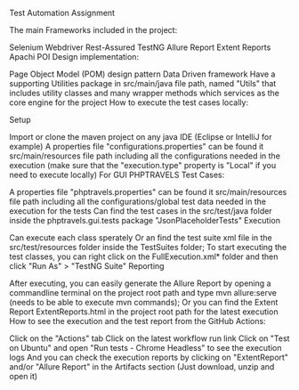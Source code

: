 Test Automation Assignment

The main Frameworks included in the project:

Selenium Webdriver
Rest-Assured
TestNG
Allure Report
Extent Reports
Apachi POI
Design implementation:

Page Object Model (POM) design pattern
Data Driven framework
Have a supporting Utilities package in src/main/java file path, named "Utils" that includes utility classes and many wrapper methods which services as the core engine for the project
How to execute the test cases locally:

Setup

Import or clone the maven project on any java IDE (Eclipse or IntelliJ for example)
A properties file "configurations.properties" can be found it src/main/resources file path including all the configurations needed in the execution (make sure that the "execution.type" property is "Local" if you need to execute locally)
For GUI PHPTRAVELS Test Cases:

A properties file "phptravels.properties" can be found it src/main/resources file path including all the configurations/global test data needed in the execution for the tests
Can find the test cases in the src/test/java folder inside the phptravels.gui.tests package "JsonPlaceholderTests"
Execution

Can execute each class sperately
Or an find the test suite xml file in the src/test/resources folder inside the TestSuites folder; To start executing the test classes, you can right click on the FullExecution.xml* folder and then click "Run As" > "TestNG Suite"
Reporting

After executing, you can easily generate the Allure Report by opening a commandline terminal on the project root path and type mvn allure:serve (needs to be able to execute mvn commands); Or you can find the Extent Report ExtentReports.html in the project root path for the latest execution
How to see the execution and the test report from the GitHub Actions:

Click on the "Actions" tab
Click on the latest workflow run link
Click on "Test on Ubuntu" and open "Run tests - Chrome Headless" to see the execution logs
And you can check the execution reports by clicking on "ExtentReport" and/or "Allure Report" in the Artifacts section (Just download, unzip and open it)
